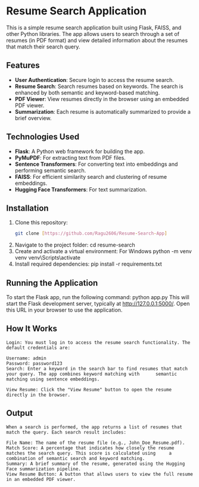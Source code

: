 # Resume Search Application

This is a simple resume search application built using Flask, FAISS, and other Python libraries. The app allows users to search through a set of resumes (in PDF format) and view detailed information about the resumes that match their search query.

## Features

- **User Authentication**: Secure login to access the resume search.
- **Resume Search**: Search resumes based on keywords. The search is enhanced by both semantic and keyword-based matching.
- **PDF Viewer**: View resumes directly in the browser using an embedded PDF viewer.
- **Summarization**: Each resume is automatically summarized to provide a brief overview.

## Technologies Used

- **Flask**: A Python web framework for building the app.
- **PyMuPDF**: For extracting text from PDF files.
- **Sentence Transformers**: For converting text into embeddings and performing semantic search.
- **FAISS**: For efficient similarity search and clustering of resume embeddings.
- **Hugging Face Transformers**: For text summarization.

## Installation

1. Clone this repository:
   ```bash
   git clone [https://github.com/Ragu2606/Resume-Search-App]
2. Navigate to the project folder:
   cd resume-search
3. Create and activate a virtual environment:
    For Windows
   python -m venv venv
   venv\Scripts\activate
4. Install required dependencies:
   pip install -r requirements.txt
   
## Running the Application
  To start the Flask app, run the following command:
  python app.py
  This will start the Flask development server, typically at http://127.0.0.1:5000/. Open this URL in your browser to use      the application.

## How It Works
    Login: You must log in to access the resume search functionality. The default credentials are:

    Username: admin
    Password: password123
    Search: Enter a keyword in the search bar to find resumes that match your query. The app combines keyword matching with      semantic matching using sentence embeddings.

    View Resume: Click the "View Resume" button to open the resume directly in the browser.
## Output
    When a search is performed, the app returns a list of resumes that match the query. Each search result includes:

    File Name: The name of the resume file (e.g., John_Doe_Resume.pdf).
    Match Score: A percentage that indicates how closely the resume matches the search query. This score is calculated using     a combination of semantic search and keyword matching.
    Summary: A brief summary of the resume, generated using the Hugging Face summarization pipeline.
    View Resume Button: A button that allows users to view the full resume in an embedded PDF viewer.
